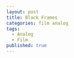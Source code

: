 ```yaml
---
layout: post
title: Black Frames
categories: film analog
tags:
  - Analog
  - Film
published: true
---
```

